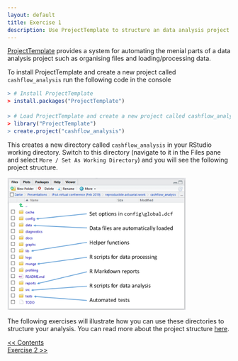 ```yaml
---
layout: default
title: Exercise 1
description: Use ProjectTemplate to structure an data analysis project in R
---
```


<style type="text/css" media="screen">
  img {
    width: 80%;
  }
</style>

[ProjectTemplate](http://projecttemplate.net/) provides a system for automating the menial parts of a data analysis project such as organising files and loading/processing data.

To install ProjectTemplate and create a new project called `cashflow_analysis` run the following code in the console

```R
> # Install ProjectTemplate
> install.packages("ProjectTemplate")

> # Load ProjectTemplate and create a new project called cashflow_analysis
> library("ProjectTemplate")
> create.project("cashflow_analysis")
```

This creates a new directory called `cashflow_analysis` in your RStudio working directory.  Switch to this directory (navigate to it in the Files pane and select `More / Set As Working Directory`) and you will see the following project structure.

<a href="assets/images/projecttemplate.png">![ProjectTemplate](assets/images/projecttemplate.png)</a>

The following exercises will illustrate how you can use these directories to structure your analysis.  You can read more about the project structure [here](http://projecttemplate.net/architecture.html).

<div class="nav">
  <div class="back"><a href="./index.html#contents"><< Contents</a></div>
  <div class="contents"></div>
  <div class="forward"><a href="./exercise2">Exercise 2 >></a></div>
</div>
